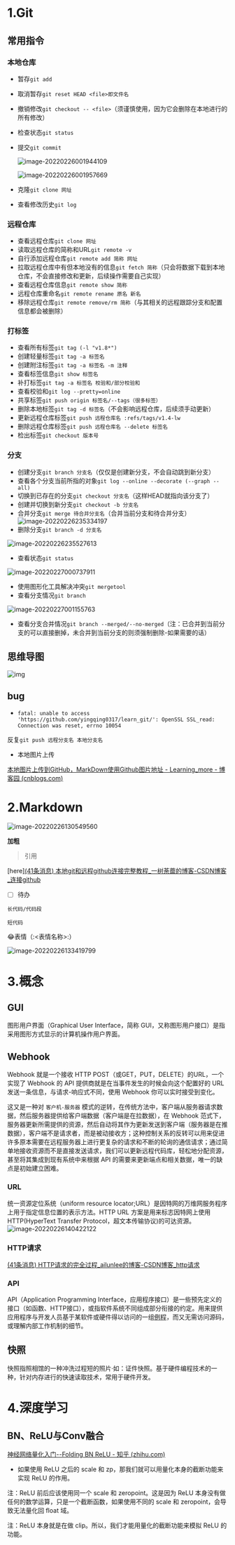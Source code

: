 # 1.Git

## 常用指令

### 本地仓库

* 暂存`git add`

* 取消暂存`git reset HEAD <file>即文件名`

* 撤销修改`git checkout -- <file>`（须谨慎使用，因为它会删除在本地进行的所有修改）

* 检查状态`git status`

* 提交`git commit`

  ![image-20220226001944109](C:\Users\青\AppData\Roaming\Typora\typora-user-images\image-20220226001944109.png)

  ![image-20220226001957669](C:\Users\青\AppData\Roaming\Typora\typora-user-images\image-20220226001957669.png)

  

* 克隆`git clone 网址`

* 查看修改历史`git log`

### 远程仓库

* 查看远程仓库`git clone 网址`
* 读取远程仓库的简称和URL`git remote -v`
* 自行添加远程仓库`git remote add 简称 网址`
* 拉取远程仓库中有但本地没有的信息`git fetch 简称`（只会将数据下载到本地仓库，不会直接修改和更新，后续操作需要自己实现）
* 查看远程仓库信息`git remote show 简称`
* 远程仓库重命名`git remote rename 原名 新名`
* 移除远程仓库`git remote remove/rm 简称`（与其相关的远程跟踪分支和配置信息都会被删除）

### 打标签

* 查看所有标签`git tag (-l "v1.8*")`
* 创建轻量标签`git tag -a 标签名`
* 创建附注标签`git tag -a 标签名 -m 注释`
* 查看标签信息`git show 标签名`
* 补打标签`git tag -a 标签名 校验和/部分校验和`
* 查看校验和`git log --pretty=online`
* 共享标签`git push origin 标签名/--tags（很多标签）`
* 删除本地标签`git tag -d 标签名`（不会影响远程仓库，后续须手动更新）
* 更新远程仓库标签`git push 远程仓库名 :refs/tags/v1.4-lw`
* 删除远程仓库标签`git push 远程仓库名 --delete 标签名`
* 检出标签`git checkout 版本号`

### 分支

* 创建分支`git branch 分支名`（仅仅是创建新分支，不会自动跳到新分支）
* 查看各个分支当前所指的对象`git log --online --decorate (--graph --all)`
* 切换到已存在的分支`git checkout 分支名`（这样HEAD就指向该分支了）
* 创建并切换到新分支`git checkout -b 分支名`
* 合并分支`git merge 待合并分支名`（合并当前分支和待合并分支）![image-20220226235334197](C:\Users\青\AppData\Roaming\Typora\typora-user-images\image-20220226235334197.png)
* 删除分支`git branch -d 分支名`

![image-20220226235527613](C:\Users\青\AppData\Roaming\Typora\typora-user-images\image-20220226235527613.png)

* 查看状态`git status`

![image-20220227000737911](C:\Users\青\AppData\Roaming\Typora\typora-user-images\image-20220227000737911.png)

* 使用图形化工具解决冲突`git mergetool`
* 查看分支情况`git branch`

![image-20220227001155763](C:\Users\青\AppData\Roaming\Typora\typora-user-images\image-20220227001155763.png)

* 查看分支合并情况`git branch --merged/--no-merged`（注：已合并到当前分支的可以直接删掉，未合并到当前分支的则须强制删除-如果需要的话）

## 思维导图

![img](https://pic2.zhimg.com/80/v2-31a3f3d822e9c7cd2264054b0808ab61_720w.jpg)

## bug

* `fatal: unable to access 'https://github.com/yingqing0317/learn_git/': OpenSSL SSL_read: Connection was reset, errno 10054`

反复`git push 远程分支名 本地分支名`

* 本地图片上传

[本地图片上传到GitHub，MarkDown使用Github图片地址 - Learning_more - 博客园 (cnblogs.com)](https://www.cnblogs.com/ghm-777/p/11433425.html)



# 2.Markdown

![image-20220226130549560](C:\Users\青\AppData\Roaming\Typora\typora-user-images\image-20220226130549560.png)

**加粗**

> 引用

[here][(41条消息) 本地git和远程github连接完整教程_一树荼蘼的博客-CSDN博客_连接github](https://blog.csdn.net/dgreh/article/details/83302358)

- [ ] 待办

```长代码/代码段```

`短代码`

:joy:表情（:<表情名称>:）

![image-20220226133419799](C:\Users\青\AppData\Roaming\Typora\typora-user-images\image-20220226133419799.png)



# 3.概念

## GUI

图形用户界面（Graphical User Interface，简称 GUI，又称图形用户接口）是指采用图形方式显示的计算机操作用户界面。

## Webhook

Webhook 就是一个接收 HTTP POST（或GET，PUT，DELETE）的URL，一个实现了 Webhook 的 API 提供商就是在当事件发生的时候会向这个配置好的 URL 发送一条信息，与请求-响应式不同，使用 Webhook 你可以实时接受到变化。

这又是一种对 `客户机-服务器` 模式的逆转，在传统方法中，客户端从服务器请求数据，然后服务器提供给客户端数据（客户端是在拉数据），在 Webhook 范式下，服务器更新所需提供的资源，然后自动将其作为更新发送到客户端（服务器是在推数据），客户端不是请求者，而是被动接收方；这种控制关系的反转可以用来促进许多原本需要在远程服务器上进行更复杂的请求和不断的轮询的通信请求；通过简单地接收资源而不是直接发送请求，我们可以更新远程代码库，轻松地分配资源，甚至将其集成到现有系统中来根据 API 的需要来更新端点和相关数据，唯一的缺点是初始建立困难。

### URL

统一资源定位系统（uniform resource locator;URL）是因特网的万维网服务程序上用于指定信息位置的表示方法。HTTP URL 方案是用来标志因特网上使用HTTP(HyperText Transfer Protocol，超文本传输协议)的可达资源。![image-20220226140422122](C:\Users\青\AppData\Roaming\Typora\typora-user-images\image-20220226140422122.png)

### HTTP请求

[(41条消息) HTTP请求的完全过程_ailunlee的博客-CSDN博客_http请求](https://blog.csdn.net/ailunlee/article/details/90600174)

### API

API（Application Programming Interface，应用程序接口）是一些预先定义的接口（如函数、HTTP接口），或指软件系统不同组成部分衔接的约定。用来提供应用程序与开发人员基于某软件或硬件得以访问的一组[例程](https://baike.baidu.com/item/例程/2390628)，而又无需访问源码，或理解内部工作机制的细节。

## 快照

快照指照相馆的一种冲洗过程短的照片·如：证件快照。基于硬件编程技术的一种，针对内存进行的快速读取技术，常用于硬件开发。



# 4.深度学习

## BN、ReLU与Conv融合

[神经网络量化入门--Folding BN ReLU - 知乎 (zhihu.com)](https://zhuanlan.zhihu.com/p/176982058)

* 如果使用 ReLU 之后的 scale 和 zp，那我们就可以用量化本身的截断功能来实现 ReLU 的作用。

注：ReLU 前后应该使用同一个 scale 和 zeropoint。这是因为 ReLU 本身没有做任何的数学运算，只是一个截断函数，如果使用不同的 scale 和 zeropoint，会导致无法量化回 float 域。

注：ReLU 本身就是在做 clip。所以，我们才能用量化的截断功能来模拟 ReLU 的功能。



